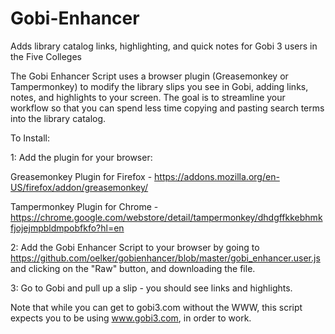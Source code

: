# Gobi-Enhancer
Adds library catalog links, highlighting, and quick notes for Gobi 3 
users in the Five Colleges


The Gobi Enhancer Script uses a browser plugin (Greasemonkey or 
Tampermonkey) to modify the library slips you see in Gobi, adding links, 
notes, and highlights to your screen. The goal is to streamline your 
workflow so that you can spend less time copying and pasting search 
terms into the library catalog.

To Install:

1: Add the plugin for your browser:

  Greasemonkey Plugin for Firefox - 
https://addons.mozilla.org/en-US/firefox/addon/greasemonkey/
  
  Tampermonkey Plugin for Chrome - 
https://chrome.google.com/webstore/detail/tampermonkey/dhdgffkkebhmkfjojejmpbldmpobfkfo?hl=en

2: Add the Gobi Enhancer Script to your browser by going to 
https://github.com/oelker/gobienhancer/blob/master/gobi_enhancer.user.js 
and clicking on the "Raw" button, and downloading the file.


3: Go to Gobi and pull up a slip - you should see links and highlights.

Note that while you can get to gobi3.com without the WWW, this script expects you to be using www.gobi3.com, in order to work. 
